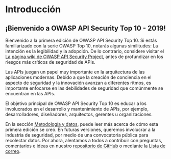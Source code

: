 Introducción
============

## ¡Bienvenido a OWASP API Security Top 10 - 2019!

Bienvenido a la primera edición de OWASP API Security Top 10. Si estás
familiarizado con la serie OWASP Top 10, notarás algunas similitudes:
La intención es la legibilidad y la adopción. De lo contrario, considere visitar
el [La página wiki de OWASP API Security Project][1], antes de profundizar en
los riesgos más críticos de seguridad de APIs.

Las APIs juegan un papel muy importante en la arquitectura de las aplicaciones
modernas. Debido a que la creación de conciencia en el aspecto de seguridad y la
innovación avanzan a diferentes ritmos, es importante enfocarse en las
debilidades de seguridad que comúnmente se encuentran en las APIs.

El objetivo principal de OWASP API Security Top 10 es educar a los involucrados
en el desarrollo y mantenimiento de APIs, por ejemplo, desarrolladores,
diseñadores, arquitectos, gerentes u organizaciones.

En la sección [Metodología y datos][2], puede leer más acerca de cómo esta
primera edición se creó. En futuras versiones, queremos involucrar a la
industria de seguridad, por medio de una convocatoria pública para recolectar
datos. Por ahora, alentamos a todos a contribuir con preguntas, comentarios e
ideas en nuestro [repositorio de GitHub][3] o mediante la [Lista de correo][4].

[1]: https://www.owasp.org/index.php/OWASP_API_Security_Project
[2]: ./0xd0-about-data.md
[3]: https://github.com/OWASP/API-Security
[4]: https://groups.google.com/a/owasp.org/forum/#!forum/api-security-project
